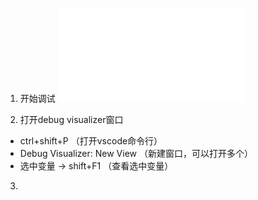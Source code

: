 1. 开始调试
![开始gdb调试](../gdb/gdb.md)

2. 打开debug visualizer窗口
- ctrl+shift+P （打开vscode命令行）
- Debug Visualizer: New View （新建窗口，可以打开多个）
- 选中变量 -> shift+F1   （查看选中变量）

3.